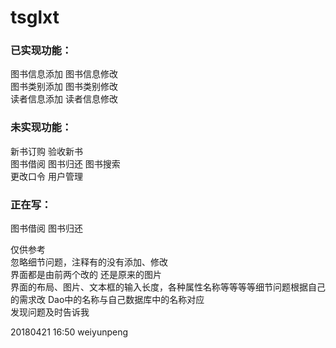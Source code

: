 # tsglxt

### 已实现功能：<br>
图书信息添加 图书信息修改<br>
图书类别添加 图书类别修改<br>
读者信息添加 读者信息修改<br>

### 未实现功能：<br>
新书订购 验收新书<br>
图书借阅 图书归还 图书搜索<br>
更改口令 用户管理<br>

### 正在写：<br> 
图书借阅 图书归还<br>

仅供参考<br>
忽略细节问题，注释有的没有添加、修改<br>
界面都是由前两个改的 还是原来的图片<br>
界面的布局、图片、文本框的输入长度，各种属性名称等等等等细节问题根据自己的需求改 Dao中的名称与自己数据库中的名称对应<br>
发现问题及时告诉我<br>

20180421 16:50 weiyunpeng
